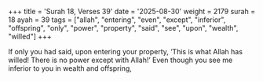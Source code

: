 +++
title = 'Surah 18, Verses 39'
date = '2025-08-30'
weight = 2179
surah = 18
ayah = 39
tags = ["allah", "entering", "even", "except", "inferior", "offspring", "only", "power", "property", "said", "see", "upon", "wealth", "willed"]
+++

If only you had said, upon entering your property, ‘This is what Allah has willed! There is no power except with Allah!’ Even though you see me inferior to you in wealth and offspring,